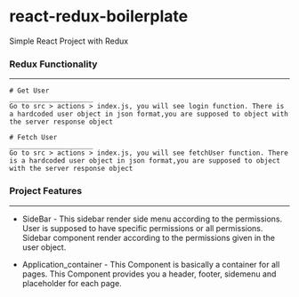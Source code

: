 # react-redux-boilerplate
Simple React Project with Redux 


### Redux Functionality
----------
```
# Get User 
_____________________
Go to src > actions > index.js, you will see login function. There is a hardcoded user object in json format,you are supposed to object with the server response object
```

```
# Fetch User 
_____________________
Go to src > actions > index.js, you will see fetchUser function. There is a hardcoded user object in json format,you are supposed to object with the server response object
```

### Project Features
-------------

- SideBar - This sidebar render side menu according to the permissions. User is supposed to have specific permissions or all permissions. Sidebar component render according to the permissions given in the user object.

- Application_container - This Component is basically a container for all pages. This Component provides you a header, footer, sidemenu and placeholder for each page. 
